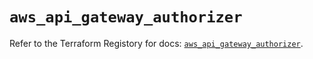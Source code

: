 # `aws_api_gateway_authorizer`

Refer to the Terraform Registory for docs: [`aws_api_gateway_authorizer`](https://www.terraform.io/docs/providers/aws/r/api_gateway_authorizer).
